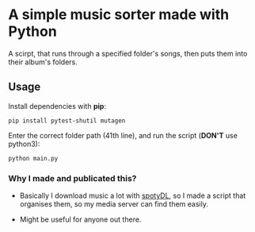 # A simple music sorter made with Python

A scirpt, that runs through a specified folder's songs, then puts them into their album's folders.

## Usage

Install dependencies with **pip**:

```shell
pip install pytest-shutil mutagen
```

Enter the correct folder path (41th line), and run the script (**DON'T** use python3):

```shell
python main.py
```

### Why I made and publicated this?

- Basically I download music a lot with [spotyDL](https://github.com/spotDL/spotify-downloader), so I made a script that organises them, so my media server can find them easily.

- Might be useful for anyone out there.
